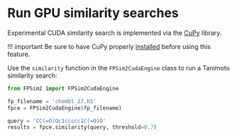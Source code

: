 # Run GPU similarity searches

Experimental CUDA similarity search is implemented via the [CuPy](https://cupy.chainer.org/) library.

!!! important
    Be sure to have CuPy properly [installed](https://docs-cupy.chainer.org/en/stable/install.html) before using this feature.

Use the `similarity` function in the `FPSim2CudaEngine` class to run a Tanimoto similarity search:

```python
from FPSim2 import FPSim2CudaEngine

fp_filename = 'chembl_27.h5'
fpce = FPSim2CudaEngine(fp_filename)

query = 'CC(=O)Oc1ccccc1C(=O)O'
results = fpce.similarity(query, threshold=0.7)
```
